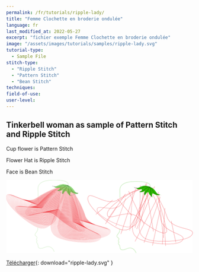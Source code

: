 ```yaml
---
permalink: /fr/tutorials/ripple-lady/
title: "Femme Clochette en broderie ondulée"
language: fr
last_modified_at: 2022-05-27
excerpt: "fichier exemple Femme Clochette en broderie ondulée"
image: "/assets/images/tutorials/samples/ripple-lady.svg"
tutorial-type:
  - Sample File
stitch-type:
  - "Ripple Stitch"
  - "Pattern Stitch"
  - "Bean Stitch"
techniques:
field-of-use:
user-level:
---
```


## Tinkerbell woman as sample of Pattern Stitch and Ripple Stitch

Cup flower is Pattern Stitch

Flower Hat is Ripple  Stitch

Face is Bean  Stitch

![SVG](/assets/images/tutorials/samples/ripple-lady.svg)

[Télécharger](/assets/images/tutorials/samples/ripple-lady.svg){: download="ripple-lady.svg" }

